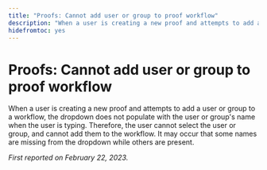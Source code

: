 ```yaml
---
title: "Proofs: Cannot add user or group to proof workflow"
description: "When a user is creating a new proof and attempts to add a user or group to a workflow, the dropdown does not populate with the user or group's name when the user is typing. Therefore, the user cannot select the user or group, and cannot add them to the workflow. It may occur that some names are missing from the dropdown while others are present."
hidefromtoc: yes
---
```


# Proofs: Cannot add user or group to proof workflow

When a user is creating a new proof and attempts to add a user or group to a workflow, the dropdown does not populate with the user or group's name when the user is typing. Therefore, the user cannot select the user or group, and cannot add them to the workflow. It may occur that some names are missing from the dropdown while others are present.

_First reported on February 22, 2023._

